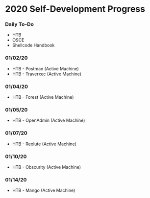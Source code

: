 # 2020 Self-Development Progress
### Daily To-Do
* HTB
* OSCE
* Shellcode Handbook

### 01/02/20
* HTB - Postman (Active Machine)
* HTB - Traverxec (Active Machine)

### 01/04/20
* HTB - Forest (Active Machine)

### 01/05/20
* HTB - OpenAdmin (Active Machine)

### 01/07/20
* HTB - Reolute (Active Machine)

### 01/10/20
* HTB - Obscurity (Active Machine)

### 01/14/20
* HTB - Mango (Active Machine)
